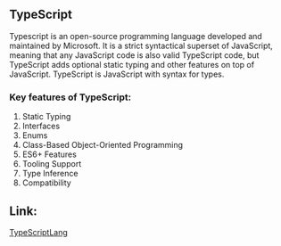## TypeScript 
Typescript is an open-source programming language developed and maintained by Microsoft. 
It is a strict syntactical superset of JavaScript, meaning that any JavaScript code is also valid TypeScript code, but TypeScript adds optional static typing and other features on top of JavaScript.
TypeScript is JavaScript with syntax for types.


### Key features of TypeScript:
  1. Static Typing
  2. Interfaces
  3. Enums
  4. Class-Based Object-Oriented Programming
  5. ES6+ Features
  6. Tooling Support
  7. Type Inference
  8. Compatibility
  

## Link:
[TypeScriptLang](https://www.typescriptlang.org/)
